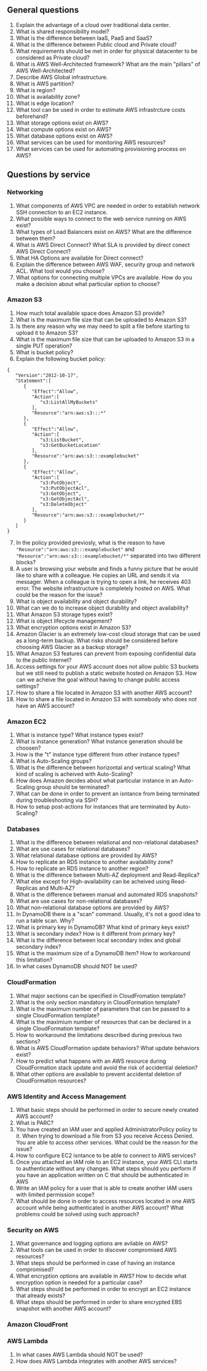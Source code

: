 <h2> General questions </h2>

1. Explain the advantage of a cloud over traditional data center.
2. What is shared responsibility model?
3. What is the difference between IaaS, PaaS and SaaS?
4. What is the difference between Public cloud and Private cloud?
5. What requirements should be met in order for physical datacenter to be considered as Private cloud?
6. What is AWS Well-Architected framework? What are the main "pillars" of AWS Well-Architected?
7. Describe AWS Global infrastructure.
8. What is AWS partition?
9. What is region?
10. What is availability zone?
11. What is edge location?
12. What tool can be used in order to estimate AWS infrastrcture costs beforehand?
13. What storage options exist on AWS?
14. What compute options exist on AWS?
15. What database options exist on AWS?
16. What services can be used for monitoring AWS resources?
17. What services can be used for automating provisioning process on AWS?

<h2> Questions by service </h2>
<h3> Networking </h3>

1. What components of AWS VPC are needed in order to establish network SSH connection to an EC2 instance.
2. What possible ways to connect to the web service running on AWS exist?
3. What types of Load Balancers exist on AWS? What are the difference between them?
4. What is AWS Direct Connect? What SLA is provided by direct conect AWS Direct Connect?
5. What HA Options are available for Direct connect?
6. Explain the difference between AWS WAF, security group and network ACL. What tool would you choose?
7. What options for connecting multiple VPCs are available. How do you make a decision about what particular option to choose?

<h3> Amazon S3 </h3>

1. How much total available space does Amazon S3 provide?
2. What is the maximum file size that can be uploaded to Amazon S3?
3. Is there any reason why we may need to split a file before starting to upload it to Amazon S3?
4. What is the maximum file size that can be uploaded to Amazon S3 in a single PUT operation?
5. What is bucket policy?
6. Explain the following bucket policy:
```
{
   "Version":"2012-10-17",
   "Statement":[
      {
         "Effect":"Allow",
         "Action":[
            "s3:ListAllMyBuckets"
         ],
         "Resource":"arn:aws:s3:::*"
      },
      {
         "Effect":"Allow",
         "Action":[
            "s3:ListBucket",
            "s3:GetBucketLocation"
         ],
         "Resource":"arn:aws:s3:::examplebucket"
      },
      {
         "Effect":"Allow",
         "Action":[
            "s3:PutObject",
            "s3:PutObjectAcl",
            "s3:GetObject",
            "s3:GetObjectAcl",
            "s3:DeleteObject"
         ],
         "Resource":"arn:aws:s3:::examplebucket/*"
      }
   ]
}
```
7. In the policy provided previosly, what is the reason to have `"Resource":"arn:aws:s3:::examplebucket"`
and
`"Resource":"arn:aws:s3:::examplebucket/*"`
separated into two different blocks?
8. A user is browsing your website and finds a funny picture that he would like to share with a colleague. He copies an URL and sends it via messager. When a colleague is trying to open a link, he receives 403 error. The website infrastructure is completely hosted on AWS. What could be the reason for the issue?
9. What is object availability and object durability?
10. What can we do to increase object durability and object availability?
11. What Amazon S3 storage types exist?
12. What is object lifecycle management?
13. What encryption options exist in Amazon S3?
14. Amazon Glacier is an extremely low-cost cloud storage that can be used as a long-term backup. What risks should be considered before choosing AWS Glacier as a backup storage?
15. What Amazon S3 features can prevent from exposing confidential data to the public Internet?
16. Access settings for your AWS account does not allow public S3 buckets but we still need to publish a static website hosted on Amazon S3. How can we acheive the goal without having to change public access settings?
17. How to share a file located in Amazon S3 with another AWS account?
18. How to share a file located in Amazon S3 with somebody who does not have an AWS account?

<h3> Amazon EC2 </h3>

1. What is instance type? What instance types exist?
2. What is instance generation? What instance generation should be choosen?
3. How is the "t" instance type different from other instance types?
4. What is Auto-Scaling groups?
5. What is the difference between horizontal and vertical scaling? What kind of scaling is acheived with Auto-Scaling?
6. How does Amazon decides about what particular instance in an Auto-Scaling group should be terminated?
7. What can be done in order to prevent an isntance from being terminated during troubleshooting via SSH?
8. How to setup post-actions for instances that are terminated by Auto-Scaling?

<h3> Databases </h3>

1. What is the difference between relational and non-relational databases?
2. What are use cases for relational databases?
3. What relational database options are provided by AWS?
4. How to replicate an RDS instance to another availability zone?
5. How to replicate an RDS instance to another region?
6. What is the difference between Multi-AZ deployment and Read-Replica?
7. What else except for High-availability can be acheived using Read-Replicas and Multi-AZ?
8. What is the difference between manual and automated RDS snapshots?
9. What are use cases for non-relational databases?
10. What non-relational database options are provided by AWS?
11. In DynamoDB there is a "scan" command. Usually, it's not a good idea to run a table scan. Why?
12. What is primary key in DynamoDB? What kind of primary keys exist?
13. What is secondary index? How is it different from primary key?
14. What is the difference between local secondary index and global secondary index?
15. What is the maximum size of a DynamoDB item? How to workaround this limitation?
16. In what cases DynamoDB should NOT be used?

<h3> CloudFormation </h3>

1. What major sections can be specified in CloudFromation template?
2. What is the only section mandatory in CloudFormation template?
3. What is the maximum number of parameters that can be passed to a single CloudFormation template?
4. What is the maximium number of resources that can be declared in a single CloudFormation template?
5. How to workaround the limitations described during previous two sections?
6. What is AWS CloudFormation update behaviors? What update behaviors exist?
7. How to predict what happens with an AWS resource during CloudFormation stack update and avoid the risk of accidential deletion?
8. What other options are available to prevent accidental deletion of CloudFormation resources?

<h3> AWS Identity and Access Management </h3>

1. What basic steps should be performed in order to secure newly created AWS account?
2. What is PARC?
3. You have created an IAM user and applied AdministratorPolicy policy to it. When trying to download a file from S3 you receive Access Denied. You are able to access other services. What could be the reason for the issue?
4. How to configure EC2 isntance to be able to connect to AWS services?
5. Once you attached an IAM role to an EC2 instance, your AWS CLI starts to authenticate without any changes. What steps should you perform if you have an application written on C that should be authenticated in AWS
6. Write an IAM policy for a user that is able to create another IAM users with limited permission scope?
7. What should be done in order to access resources located in one AWS account while being authenticated in another AWS account? What problems could be solved using such approach?

<h3> Security on AWS </h3>

1. What governance and logging options are avilable on AWS?
2. What tools can be used in order to discover compromised AWS resources?
3. What steps should be performed in case of having an instance compromised?
4. What encryption options are available in AWS? How to decide what encryption option is needed for a particular case?
5. What steps should be performed in order to encrypt an EC2 instance that already exists?
6. What steps should be performed in order to share encrypted EBS snapshot with another AWS account?

<h3> Amazon CloudFront </h3>

<h3> AWS Lambda </h3>

1. In what cases AWS Lambda should NOT be used?
2. How does AWS Lambda integrates with another AWS services?